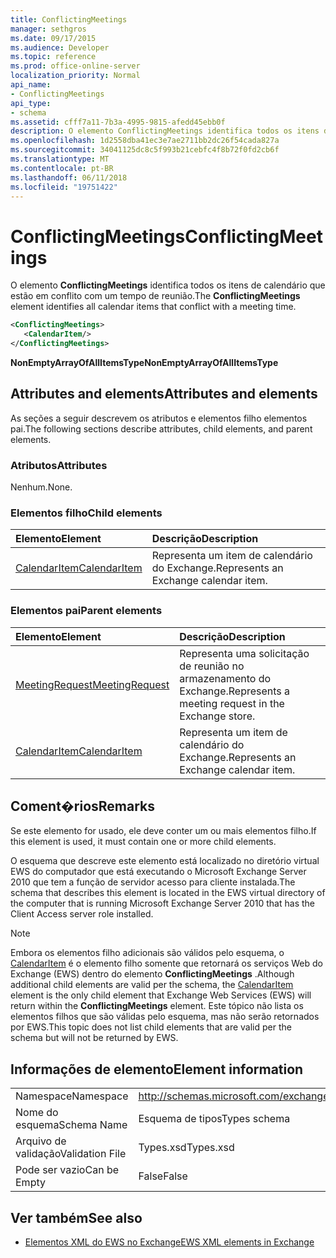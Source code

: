 ```yaml
---
title: ConflictingMeetings
manager: sethgros
ms.date: 09/17/2015
ms.audience: Developer
ms.topic: reference
ms.prod: office-online-server
localization_priority: Normal
api_name:
- ConflictingMeetings
api_type:
- schema
ms.assetid: cfff7a11-7b3a-4995-9815-afedd45ebb0f
description: O elemento ConflictingMeetings identifica todos os itens de calendário que estão em conflito com um tempo de reunião.
ms.openlocfilehash: 1d2558dba41ec3e7ae2711bb2dc26f54cada827a
ms.sourcegitcommit: 34041125dc8c5f993b21cebfc4f8b72f0fd2cb6f
ms.translationtype: MT
ms.contentlocale: pt-BR
ms.lasthandoff: 06/11/2018
ms.locfileid: "19751422"
---
```

# <a name="conflictingmeetings"></a><span data-ttu-id="88643-103">ConflictingMeetings</span><span class="sxs-lookup"><span data-stu-id="88643-103">ConflictingMeetings</span></span>

<span data-ttu-id="88643-104">O elemento **ConflictingMeetings** identifica todos os itens de calendário que estão em conflito com um tempo de reunião.</span><span class="sxs-lookup"><span data-stu-id="88643-104">The **ConflictingMeetings** element identifies all calendar items that conflict with a meeting time.</span></span> 
  
```xml
<ConflictingMeetings>
   <CalendarItem/>
</ConflictingMeetings>
```

 <span data-ttu-id="88643-105">**NonEmptyArrayOfAllItemsType**</span><span class="sxs-lookup"><span data-stu-id="88643-105">**NonEmptyArrayOfAllItemsType**</span></span>
## <a name="attributes-and-elements"></a><span data-ttu-id="88643-106">Attributes and elements</span><span class="sxs-lookup"><span data-stu-id="88643-106">Attributes and elements</span></span>

<span data-ttu-id="88643-107">As seções a seguir descrevem os atributos e elementos filho elementos pai.</span><span class="sxs-lookup"><span data-stu-id="88643-107">The following sections describe attributes, child elements, and parent elements.</span></span>
  
### <a name="attributes"></a><span data-ttu-id="88643-108">Atributos</span><span class="sxs-lookup"><span data-stu-id="88643-108">Attributes</span></span>

<span data-ttu-id="88643-109">Nenhum.</span><span class="sxs-lookup"><span data-stu-id="88643-109">None.</span></span>
  
### <a name="child-elements"></a><span data-ttu-id="88643-110">Elementos filho</span><span class="sxs-lookup"><span data-stu-id="88643-110">Child elements</span></span>

|<span data-ttu-id="88643-111">**Elemento**</span><span class="sxs-lookup"><span data-stu-id="88643-111">**Element**</span></span>|<span data-ttu-id="88643-112">**Descrição**</span><span class="sxs-lookup"><span data-stu-id="88643-112">**Description**</span></span>|
|:-----|:-----|
|[<span data-ttu-id="88643-113">CalendarItem</span><span class="sxs-lookup"><span data-stu-id="88643-113">CalendarItem</span></span>](calendaritem.md) <br/> |<span data-ttu-id="88643-114">Representa um item de calendário do Exchange.</span><span class="sxs-lookup"><span data-stu-id="88643-114">Represents an Exchange calendar item.</span></span>  <br/> |
   
### <a name="parent-elements"></a><span data-ttu-id="88643-115">Elementos pai</span><span class="sxs-lookup"><span data-stu-id="88643-115">Parent elements</span></span>

|<span data-ttu-id="88643-116">**Elemento**</span><span class="sxs-lookup"><span data-stu-id="88643-116">**Element**</span></span>|<span data-ttu-id="88643-117">**Descrição**</span><span class="sxs-lookup"><span data-stu-id="88643-117">**Description**</span></span>|
|:-----|:-----|
|[<span data-ttu-id="88643-118">MeetingRequest</span><span class="sxs-lookup"><span data-stu-id="88643-118">MeetingRequest</span></span>](meetingrequest.md) <br/> |<span data-ttu-id="88643-119">Representa uma solicitação de reunião no armazenamento do Exchange.</span><span class="sxs-lookup"><span data-stu-id="88643-119">Represents a meeting request in the Exchange store.</span></span>  <br/> |
|[<span data-ttu-id="88643-120">CalendarItem</span><span class="sxs-lookup"><span data-stu-id="88643-120">CalendarItem</span></span>](calendaritem.md) <br/> |<span data-ttu-id="88643-121">Representa um item de calendário do Exchange.</span><span class="sxs-lookup"><span data-stu-id="88643-121">Represents an Exchange calendar item.</span></span>  <br/> |
   
## <a name="remarks"></a><span data-ttu-id="88643-122">Coment�rios</span><span class="sxs-lookup"><span data-stu-id="88643-122">Remarks</span></span>

<span data-ttu-id="88643-123">Se este elemento for usado, ele deve conter um ou mais elementos filho.</span><span class="sxs-lookup"><span data-stu-id="88643-123">If this element is used, it must contain one or more child elements.</span></span>
  
<span data-ttu-id="88643-124">O esquema que descreve este elemento está localizado no diretório virtual EWS do computador que está executando o Microsoft Exchange Server 2010 que tem a função de servidor acesso para cliente instalada.</span><span class="sxs-lookup"><span data-stu-id="88643-124">The schema that describes this element is located in the EWS virtual directory of the computer that is running Microsoft Exchange Server 2010 that has the Client Access server role installed.</span></span>
  
> [!NOTE]
> <span data-ttu-id="88643-125">Embora os elementos filho adicionais são válidos pelo esquema, o [CalendarItem](calendaritem.md) é o elemento filho somente que retornará os serviços Web do Exchange (EWS) dentro do elemento **ConflictingMeetings** .</span><span class="sxs-lookup"><span data-stu-id="88643-125">Although additional child elements are valid per the schema, the [CalendarItem](calendaritem.md) element is the only child element that Exchange Web Services (EWS) will return within the **ConflictingMeetings** element.</span></span> <span data-ttu-id="88643-126">Este tópico não lista os elementos filhos que são válidas pelo esquema, mas não serão retornados por EWS.</span><span class="sxs-lookup"><span data-stu-id="88643-126">This topic does not list child elements that are valid per the schema but will not be returned by EWS.</span></span> 
  
## <a name="element-information"></a><span data-ttu-id="88643-127">Informações de elemento</span><span class="sxs-lookup"><span data-stu-id="88643-127">Element information</span></span>

|||
|:-----|:-----|
|<span data-ttu-id="88643-128">Namespace</span><span class="sxs-lookup"><span data-stu-id="88643-128">Namespace</span></span>  <br/> |http://schemas.microsoft.com/exchange/services/2006/types  <br/> |
|<span data-ttu-id="88643-129">Nome do esquema</span><span class="sxs-lookup"><span data-stu-id="88643-129">Schema Name</span></span>  <br/> |<span data-ttu-id="88643-130">Esquema de tipos</span><span class="sxs-lookup"><span data-stu-id="88643-130">Types schema</span></span>  <br/> |
|<span data-ttu-id="88643-131">Arquivo de validação</span><span class="sxs-lookup"><span data-stu-id="88643-131">Validation File</span></span>  <br/> |<span data-ttu-id="88643-132">Types.xsd</span><span class="sxs-lookup"><span data-stu-id="88643-132">Types.xsd</span></span>  <br/> |
|<span data-ttu-id="88643-133">Pode ser vazio</span><span class="sxs-lookup"><span data-stu-id="88643-133">Can be Empty</span></span>  <br/> |<span data-ttu-id="88643-134">False</span><span class="sxs-lookup"><span data-stu-id="88643-134">False</span></span>  <br/> |
   
## <a name="see-also"></a><span data-ttu-id="88643-135">Ver também</span><span class="sxs-lookup"><span data-stu-id="88643-135">See also</span></span>



- [<span data-ttu-id="88643-136">Elementos XML do EWS no Exchange</span><span class="sxs-lookup"><span data-stu-id="88643-136">EWS XML elements in Exchange</span></span>](ews-xml-elements-in-exchange.md)

